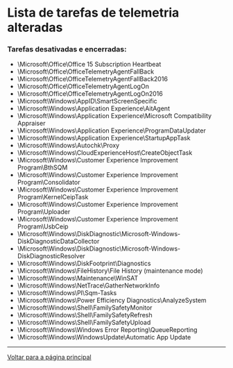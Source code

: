 # Lista de tarefas de telemetria alteradas

### Tarefas desativadas e encerradas:

- \Microsoft\Office\Office 15 Subscription Heartbeat
- \Microsoft\Office\OfficeTelemetryAgentFallBack
- \Microsoft\Office\OfficeTelemetryAgentFallBack2016
- \Microsoft\Office\OfficeTelemetryAgentLogOn
- \Microsoft\Office\OfficeTelemetryAgentLogOn2016
- \Microsoft\Windows\AppID\SmartScreenSpecific
- \Microsoft\Windows\Application Experience\AitAgent
- \Microsoft\Windows\Application Experience\Microsoft Compatibility Appraiser
- \Microsoft\Windows\Application Experience\ProgramDataUpdater
- \Microsoft\Windows\Application Experience\StartupAppTask
- \Microsoft\Windows\Autochk\Proxy
- \Microsoft\Windows\CloudExperienceHost\CreateObjectTask
- \Microsoft\Windows\Customer Experience Improvement Program\BthSQM
- \Microsoft\Windows\Customer Experience Improvement Program\Consolidator
- \Microsoft\Windows\Customer Experience Improvement Program\KernelCeipTask
- \Microsoft\Windows\Customer Experience Improvement Program\Uploader
- \Microsoft\Windows\Customer Experience Improvement Program\UsbCeip
- \Microsoft\Windows\DiskDiagnostic\Microsoft-Windows-DiskDiagnosticDataCollector
- \Microsoft\Windows\DiskDiagnostic\Microsoft-Windows-DiskDiagnosticResolver
- \Microsoft\Windows\DiskFootprint\Diagnostics
- \Microsoft\Windows\FileHistory\File History (maintenance mode)
- \Microsoft\Windows\Maintenance\WinSAT
- \Microsoft\Windows\NetTrace\GatherNetworkInfo
- \Microsoft\Windows\PI\Sqm-Tasks
- \Microsoft\Windows\Power Efficiency Diagnostics\AnalyzeSystem
- \Microsoft\Windows\Shell\FamilySafetyMonitor
- \Microsoft\Windows\Shell\FamilySafetyRefresh
- \Microsoft\Windows\Shell\FamilySafetyUpload
- \Microsoft\Windows\Windows Error Reporting\QueueReporting
- \Microsoft\Windows\WindowsUpdate\Automatic App Update

---

[Voltar para a página principal](https://github.com/rubem-psd/W11bALF)
